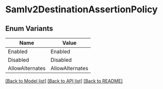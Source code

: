 # Samlv2DestinationAssertionPolicy

## Enum Variants

| Name | Value |
|---- | -----|
| Enabled | Enabled |
| Disabled | Disabled |
| AllowAlternates | AllowAlternates |


[[Back to Model list]](../README.md#documentation-for-models) [[Back to API list]](../README.md#documentation-for-api-endpoints) [[Back to README]](../README.md)



